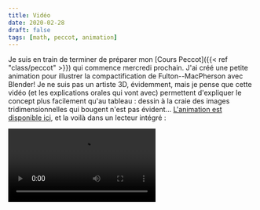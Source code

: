 ```yaml
---
title: Vidéo
date: 2020-02-28
draft: false
tags: [math, peccot, animation]
---
```


Je suis en train de terminer de préparer mon [Cours Peccot]({{< ref "class/peccot" >}}) qui commence mercredi prochain.
J'ai créé une petite animation pour illustrer la compactification de Fulton--MacPherson avec Blender!
Je ne suis pas un artiste 3D, évidemment, mais je pense que cette vidéo (et les explications orales qui vont avec) permettent d'expliquer le concept plus facilement qu'au tableau&nbsp;: dessin à la craie des images tridimensionnelles qui bougent n'est pas évident...
[L'animation est disponible ici](animation.mp4), et la voilà dans un lecteur intégré&nbsp;:

<!--more-->

<div class="embed-responsive embed-responsive-16by9">
    <video controls class="embed-responsive-item">
        <source src="animation.mp4" type="video/mp4">
    </video>
</div>
